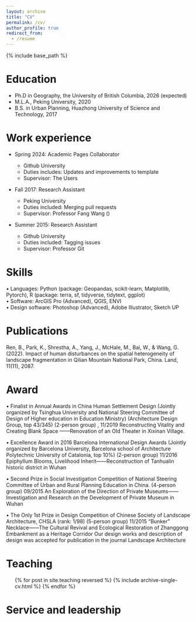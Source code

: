 ```yaml
---
layout: archive
title: "CV"
permalink: /cv/
author_profile: true
redirect_from:
  - /resume
---
```


{% include base_path %}

Education
======
* Ph.D in Geography, the University of British Columbia, 2026 (expected)
* M.L.A., Peking University, 2020
* B.S. in Urban Planning, Huazhong University of Science and Technology, 2017

Work experience
======
* Spring 2024: Academic Pages Collaborator
  * Github University
  * Duties includes: Updates and improvements to template
  * Supervisor: The Users

* Fall 2017: Research Assistant
  * Peking University
  * Duties included: Merging pull requests
  * Supervisor: Professor Fang Wang ()

* Summer 2015: Research Assistant
  * Github University
  * Duties included: Tagging issues
  * Supervisor: Professor Git
  
Skills
======
•	Languages:  Python (package: Geopandas, scikit-learn, Matplotlib, Pytorch), 
R (package: terra, sf, tidyverse, tidytext, ggplot)                                                                                                                                            
•	Software: ArcGIS Pro (Advanced), QGIS, ENVI                                                                                                                                
•	Design software: Photoshop (Advanced), Adobe Illustrator, Sketch UP

Publications
======
Ren, B., Park, K., Shrestha, A., Yang, J., McHale, M., Bai, W., & Wang, G. (2022). Impact of human disturbances on the spatial heterogeneity of landscape fragmentation in Qilian Mountain National Park, China. Land, 11(11), 2087.
  
Award
======
•	Finalist in Annual Awards in China Human Settlement Design (Jointly organized by Tsinghua University and National Steering Committee of Design of Higher education in Education Ministry) (Architecture Design Group, top 43/345)  (2-person group)   ,                                                                                                                    11/2019
Reconstructing Vitality and Creating Blank Space ——Renovation of an Old Theater in Xixinan Village.

•	Excellence Award in 2016 Barcelona International Design Awards (Jointly organized by Barcelona University, Barcelona school of Architecture Polytechnic University of Catalonia, top 10%) (2-person group)            11/2016
Epiphyllum Blooms, Livelihood Inherit——Reconstruction of Tanhualin historic district in Wuhan

•	Second Prize in Social Investigation Competition of National Steering Committee of Urban and Rural Planning Education in China. (4-person group)                                                                                                            09/2015
An Exploration of the Direction of Private Museums——Investigation and Research on the Development of Private Museum in Wuhan

•	The Only 1st Prize in Design Competition of Chinese Society of Landscape Architecture, CHSLA (rank: 1/98) (5-person group)                                                                                                                                             11/2015
“Bunker” Necklace——The Cultural Revival and Ecological Restoration of Zhanggong Embankment as a Heritage Corridor
Our design works and description of design was accepted for publication in the journal Landscape Architecture

  
Teaching
======
  <ul>{% for post in site.teaching reversed %}
    {% include archive-single-cv.html %}
  {% endfor %}</ul>
  
Service and leadership
======

